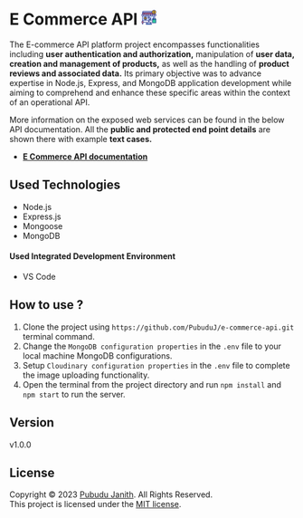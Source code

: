 # E Commerce API <img src="assets/logo.png" alt="drawing" width="27px"/>


The E-commerce API platform project encompasses functionalities including **user authentication and authorization,** 
manipulation of **user data, creation and management of products,** as well as the handling of **product reviews and associated data.** 
Its primary objective was to advance expertise in Node.js, Express, and MongoDB application development while aiming to comprehend 
and enhance these specific areas within the context of an operational API.

More information on the exposed web services can be found in the below API documentation.
All the **public and protected end point details** are shown there with example **text cases.**

- [**E Commerce API documentation**](https://documenter.getpostman.com/view/25306703/2s9YkraKSi)

## Used Technologies
- Node.js
- Express.js
- Mongoose
- MongoDB

#### Used Integrated Development Environment
- VS Code

## How to use ?

1. Clone the project using `https://github.com/PubuduJ/e-commerce-api.git` terminal command.
2. Change the `MongoDB configuration properties` in the `.env` file to your local machine MongoDB configurations.
3. Setup `Cloudinary configuration properties` in the `.env` file to complete the image uploading functionality.
4. Open the terminal from the project directory and run `npm install` and `npm start` to run the server.

## Version
v1.0.0

## License
Copyright &copy; 2023 [Pubudu Janith](https://www.linkedin.com/in/pubudujanith/). All Rights Reserved.<br>
This project is licensed under the [MIT license](LICENSE.txt).